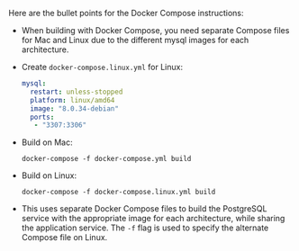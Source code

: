 Here are the bullet points for the Docker Compose instructions:

- When building with Docker Compose, you need separate Compose files for Mac and Linux due to the different mysql images for each architecture.

- Create `docker-compose.linux.yml` for Linux:

  ```yaml
  mysql:
    restart: unless-stopped 
    platform: linux/amd64
    image: "8.0.34-debian"
    ports:
     - "3307:3306"
  ```

- Build on Mac:

  ```
  docker-compose -f docker-compose.yml build
  ```

- Build on Linux:

  ```
  docker-compose -f docker-compose.linux.yml build
  ```

- This uses separate Docker Compose files to build the PostgreSQL service with the appropriate image for each architecture, while sharing the application service. The `-f` flag is used to specify the alternate Compose file on Linux.